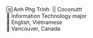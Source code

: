 <!--
**phganh/phganh** is a ✨ _special_ ✨ repository because its `README.md` (this file) appears on your GitHub profile.--!>

🆔   Anh Phg Trinh   || Coconuttt <br>
🧠 Information Technology major <br>
💬 English, Vietnamese <br>
🚀 Vancouver, Canada

